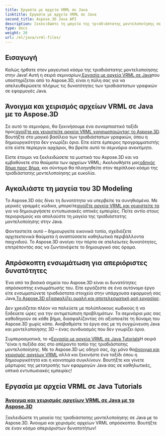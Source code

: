 ```yaml
---
title: Εργασία με αρχεία VRML σε Java
linktitle: Εργασία με αρχεία VRML σε Java
second_title: Aspose.3D Java API
description: Ξεκλειδώστε τη μαγεία της τρισδιάστατης μοντελοποίησης σε Java με το Aspose.3D. Άνοιγμα και χειρισμός αρχείων VRML απρόσκοπτα. Βουτήξτε σε έναν κόσμο απεριόριστων δυνατοτήτων!
type: docs
weight: 26
url: /el/java/vrml-files/
---
```

## Εισαγωγή

 Καλώς ήρθατε στον μαγευτικό κόσμο της τρισδιάστατης μοντελοποίησης στην Java! Αυτή η σειρά σεμιναρίων,[Εργασία με αρχεία VRML σε Java](./open-vrml-files-java/)που υποστηρίζεται από το Aspose.3D, είναι η πύλη σας για να απελευθερώσετε πλήρως τις δυνατότητες των τρισδιάστατων γραφικών σε εφαρμογές Java.

## Άνοιγμα και χειρισμός αρχείων VRML σε Java με το Aspose.3D
 Σε αυτό το σεμινάριο, θα ξεκινήσουμε ένα συναρπαστικό ταξίδι προς[ανοίξτε και χειριστείτε αρχεία VRML χρησιμοποιώντας το Aspose.3D](./open-vrml-files-java/). Βουτήξτε στο μαγικό βασίλειο των τρισδιάστατων γραφικών, όπου η δημιουργικότητα δεν γνωρίζει όρια. Είτε είστε έμπειρος προγραμματιστής είτε είστε περίεργοι αρχάριοι, θα βρείτε αυτό το σεμινάριο ανεκτίμητο.

 Είστε έτοιμοι να ξεκλειδώσετε τα μυστικά του Aspose.3D και να εμβαθύνετε στα θαύματα των αρχείων VRML; Ακολουθήστε μας[οδηγός βήμα προς βήμα](./open-vrml-files-java/), και σύντομα θα πλοηγηθείτε στον περίπλοκο κόσμο της τρισδιάστατης μοντελοποίησης με ευκολία.

## Αγκαλιάστε τη μαγεία του 3D Modeling
 Το Aspose.3D σάς δίνει τη δυνατότητα να υπερβείτε τα συνηθισμένα. Με μερικές γραμμές κώδικα, μπορείτε[ανοίξτε αρχεία VRML και χειριστείτε τα](./open-vrml-files-java/) για να δημιουργήσετε εντυπωσιακές οπτικές εμπειρίες. Πείτε αντίο στους περιορισμούς και απολαύστε τη μαγεία της τρισδιάστατης μοντελοποίησης στην Java.

Φανταστείτε αυτό – δημιουργείτε εικονικά τοπία, σχεδιάζετε αρχιτεκτονικά θαύματα ή αναπτύσσετε καθηλωτικά περιβάλλοντα παιχνιδιού. Το Aspose.3D ανοίγει την πόρτα σε ατελείωτες δυνατότητες, επιτρέποντάς σας να ζωντανέψετε το δημιουργικό σας όραμα.

## Απρόσκοπτη ενσωμάτωση για απεριόριστες δυνατότητες
 Ένα από τα βασικά σημεία του Aspose.3D είναι οι δυνατότητες απρόσκοπτης ενσωμάτωσής του. Είτε εργάζεστε σε ένα αυτόνομο έργο είτε ενσωματώνετε τρισδιάστατα στοιχεία στην υπάρχουσα εφαρμογή σας Java,[Το Aspose.3D εξασφαλίζει ομαλή και αποτελεσματική ροή εργασίας](./open-vrml-files-java/).

Δεν χρειάζεται πλέον να παλεύετε με πολύπλοκους κωδικούς ή να ξοδεύετε ώρες για την αντιμετώπιση προβλημάτων. Τα σεμινάρια μας σας καθοδηγούν σε κάθε βήμα, διασφαλίζοντας ότι αξιοποιείτε τη δύναμη του Aspose.3D χωρίς κόπο. Αναβαθμίστε τα έργα σας με τη συγχώνευση Java και μοντελοποίησης 3D – ένας συνδυασμός που δεν γνωρίζει όρια.

Συμπερασματικά, το «[Εργασία με αρχεία VRML σε Java Tutorials](./open-vrml-files-java/)Η σειρά "είναι η πυξίδα σας στο απέραντο τοπίο της τρισδιάστατης μοντελοποίησης. Με το Aspose.3D ως οδηγό σας, όχι μόνο θα[άνοιγμα και χειρισμός αρχείων VRML](./open-vrml-files-java/) αλλά και ξεκινήστε ένα ταξίδι όπου η δημιουργικότητα και η καινοτομία συγκλίνουν. Βουτήξτε και γίνετε μάρτυρας της μετατροπής των εφαρμογών Java σας σε καθηλωτικές, οπτικά εντυπωσιακές εμπειρίες!
## Εργασία με αρχεία VRML σε Java Tutorials
### [Άνοιγμα και χειρισμός αρχείων VRML σε Java με το Aspose.3D](./open-vrml-files-java/)
Ξεκλειδώστε τη μαγεία της τρισδιάστατης μοντελοποίησης σε Java με το Aspose.3D. Άνοιγμα και χειρισμός αρχείων VRML απρόσκοπτα. Βουτήξτε σε έναν κόσμο απεριόριστων δυνατοτήτων!